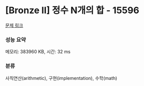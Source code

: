 # [Bronze II] 정수 N개의 합 - 15596 

[문제 링크](https://www.acmicpc.net/problem/15596) 

### 성능 요약

메모리: 383960 KB, 시간: 32 ms

### 분류

사칙연산(arithmetic), 구현(implementation), 수학(math)

